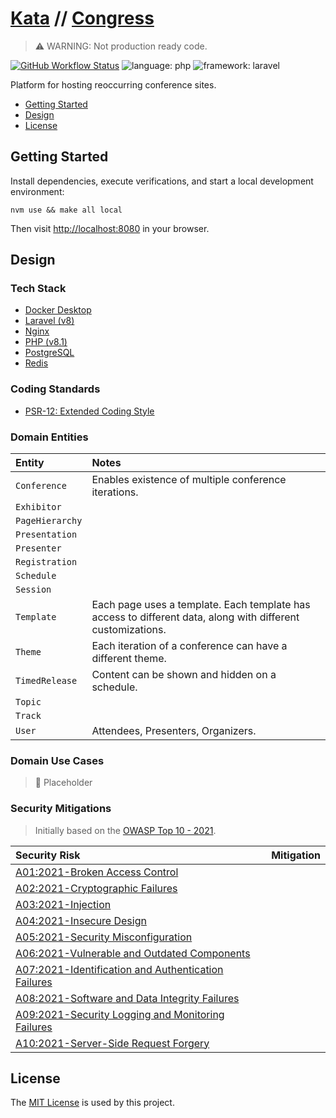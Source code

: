 # [Kata](https://github.com/dbtedman/kata) // [Congress](https://github.com/dbtedman/kata-congress)

> ⚠️ WARNING: Not production ready code.

[![GitHub Workflow Status](https://img.shields.io/github/workflow/status/dbtedman/kata-congress/ci?style=for-the-badge&logo=github)](https://github.com/dbtedman/kata-congress/actions/workflows/cy.yml?query=branch%3Amain)
![language: php](https://img.shields.io/badge/language-php-blue.svg?style=for-the-badge&logo=php)
![framework: laravel](https://img.shields.io/badge/framework-laravel-red.svg?style=for-the-badge&logo=laravel)

Platform for hosting reoccurring conference sites.

-   [Getting Started](#getting-started)
-   [Design](#design)
-   [License](#license)

## Getting Started

Install dependencies, execute verifications, and start a local development environment:

```shell
nvm use && make all local
```

Then visit [http://localhost:8080](http://localhost:8080) in your browser.

## Design

### Tech Stack

-   [Docker Desktop](https://www.docker.com/products/docker-desktopm)
-   [Laravel (v8)](https://laravel.com)
-   [Nginx](https://nginx.org/en/docs/)
-   [PHP (v8.1)](https://www.php.net/releases/8.1/en.php)
-   [PostgreSQL](https://www.postgresql.org)
-   [Redis](https://redis.io)

### Coding Standards

-   [PSR-12: Extended Coding Style](https://www.php-fig.org/psr/psr-12/)

### Domain Entities

| Entity          | Notes                                                                                                       |
| :-------------- | :---------------------------------------------------------------------------------------------------------- |
| `Conference`    | Enables existence of multiple conference iterations.                                                        |
| `Exhibitor`     |                                                                                                             |
| `PageHierarchy` |                                                                                                             |
| `Presentation`  |                                                                                                             |
| `Presenter`     |                                                                                                             |
| `Registration`  |                                                                                                             |
| `Schedule`      |                                                                                                             |
| `Session`       |                                                                                                             |
| `Template`      | Each page uses a template. Each template has access to different data, along with different customizations. |
| `Theme`         | Each iteration of a conference can have a different theme.                                                  |
| `TimedRelease`  | Content can be shown and hidden on a schedule.                                                              |
| `Topic`         |                                                                                                             |
| `Track`         |                                                                                                             |
| `User`          | Attendees, Presenters, Organizers.                                                                          |

### Domain Use Cases

> 🚧 Placeholder

### Security Mitigations

> Initially based on the [OWASP Top 10 - 2021](https://owasp.org/www-project-top-ten/).

| Security Risk                                                                                                                       | Mitigation |
| :---------------------------------------------------------------------------------------------------------------------------------- | :--------- |
| [A01:2021-Broken Access Control](https://owasp.org/Top10/A01_2021-Broken_Access_Control/)                                           |            |
| [A02:2021-Cryptographic Failures](https://owasp.org/Top10/A02_2021-Cryptographic_Failures/)                                         |            |
| [A03:2021-Injection](https://owasp.org/Top10/A03_2021-Injection/)                                                                   |            |
| [A04:2021-Insecure Design](https://owasp.org/Top10/A04_2021-Insecure_Design/)                                                       |            |
| [A05:2021-Security Misconfiguration](https://owasp.org/Top10/A05_2021-Security_Misconfiguration/)                                   |            |
| [A06:2021-Vulnerable and Outdated Components](https://owasp.org/Top10/A06_2021-Vulnerable_and_Outdated_Components/)                 |            |
| [A07:2021-Identification and Authentication Failures](https://owasp.org/Top10/A07_2021-Identification_and_Authentication_Failures/) |            |
| [A08:2021-Software and Data Integrity Failures](https://owasp.org/Top10/A08_2021-Software_and_Data_Integrity_Failures/)             |            |
| [A09:2021-Security Logging and Monitoring Failures](https://owasp.org/Top10/A09_2021-Security_Logging_and_Monitoring_Failures/)     |            |
| [A10:2021-Server-Side Request Forgery](https://owasp.org/Top10/A10_2021-Server-Side_Request_Forgery_%28SSRF%29/)                    |            |

## License

The [MIT License](./LICENSE.md) is used by this project.
